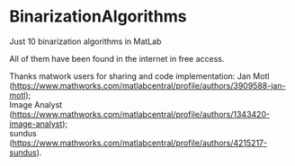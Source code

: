 # BinarizationAlgorithms
Just 10 binarization algorithms in MatLab

All of them have been found in the internet in free access.

Thanks matwork users for sharing and code implementation:
Jan Motl (https://www.mathworks.com/matlabcentral/profile/authors/3909588-jan-motl);  
Image Analyst (https://www.mathworks.com/matlabcentral/profile/authors/1343420-image-analyst);  
sundus (https://www.mathworks.com/matlabcentral/profile/authors/4215217-sundus). 
